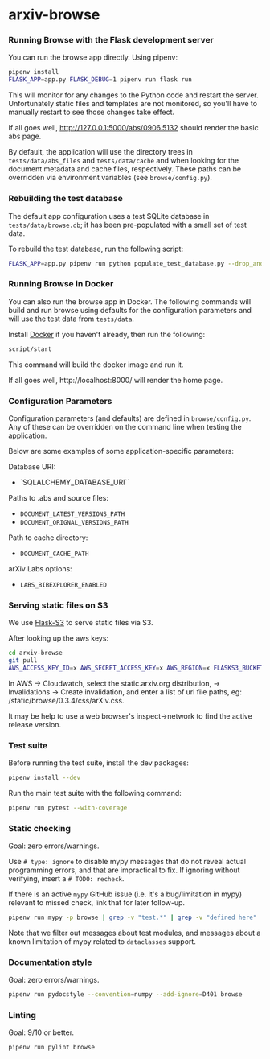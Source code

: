 # arxiv-browse

### Running Browse with the Flask development server

You can run the browse app directly. Using pipenv:

```bash
pipenv install
FLASK_APP=app.py FLASK_DEBUG=1 pipenv run flask run
```

This will monitor for any changes to the Python code and restart the server.
Unfortunately static files and templates are not monitored, so you'll have to
manually restart to see those changes take effect.

If all goes well, http://127.0.0.1:5000/abs/0906.5132 should render the basic
abs page.

By default, the application will use the directory trees in
`tests/data/abs_files` and `tests/data/cache` and when looking for the
document metadata and cache files, respectively. These paths can be
overridden via environment variables (see `browse/config.py`).

### Rebuilding the test database

The default app configuration uses a test SQLite database in
``tests/data/browse.db``; it has been pre-populated with a small set of test
data.

To rebuild the test database, run the following script:

```bash
FLASK_APP=app.py pipenv run python populate_test_database.py --drop_and_create
```

### Running Browse in Docker
You can also run the browse app in Docker. The following commands will build
and run browse using defaults for the configuration parameters and will use
the test data from `tests/data`.

Install [Docker](https://docs.docker.com/get-docker/) if you haven't already, then run the following:

```bash
script/start
```

This command will build the docker image and run it.

If all goes well, http://localhost:8000/ will render the home page.

### Configuration Parameters

Configuration parameters (and defaults) are defined in `browse/config.py`.
Any of these can be overridden on the command line when testing the application.

Below are some examples of some application-specific parameters:

Database URI:
* `SQLALCHEMY_DATABASE_URI``

Paths to .abs and source files:
* `DOCUMENT_LATEST_VERSIONS_PATH`
* `DOCUMENT_ORIGNAL_VERSIONS_PATH`

Path to cache directory:
* `DOCUMENT_CACHE_PATH`

arXiv Labs options:
* `LABS_BIBEXPLORER_ENABLED`

### Serving static files on S3

We use [Flask-S3](https://flask-s3.readthedocs.io/en/latest/) to serve static
files via S3.

After looking up the aws keys:
```bash
cd arxiv-browse
git pull
AWS_ACCESS_KEY_ID=x AWS_SECRET_ACCESS_KEY=x AWS_REGION=x FLASKS3_BUCKET_NAME=x  pipenv run python upload_static_assets.py
```

In AWS -> Cloudwatch, select the static.arxiv.org distribution, -> Invalidations -> Create invalidation,
and enter a list of url file paths, eg: /static/browse/0.3.4/css/arXiv.css.

It may be help to use a web browser's inspect->network to find the active release version.


### Test suite

Before running the test suite, install the dev packages:

```bash
pipenv install --dev
```

Run the main test suite with the following command:

```bash
pipenv run pytest --with-coverage
```

### Static checking
Goal: zero errors/warnings.

Use `# type: ignore` to disable mypy messages that do not reveal actual
programming errors, and that are impractical to fix. If ignoring without
verifying, insert a `# TODO: recheck`.

If there is an active `mypy` GitHub issue (i.e. it's a bug/limitation in mypy)
relevant to missed check, link that for later follow-up.

```bash
pipenv run mypy -p browse | grep -v "test.*" | grep -v "defined here"
```

Note that we filter out messages about test modules, and messages about a known
limitation of mypy related to ``dataclasses`` support.

### Documentation style
Goal: zero errors/warnings.

```bash
pipenv run pydocstyle --convention=numpy --add-ignore=D401 browse
```

### Linting
Goal: 9/10 or better.

```bash
pipenv run pylint browse
```
